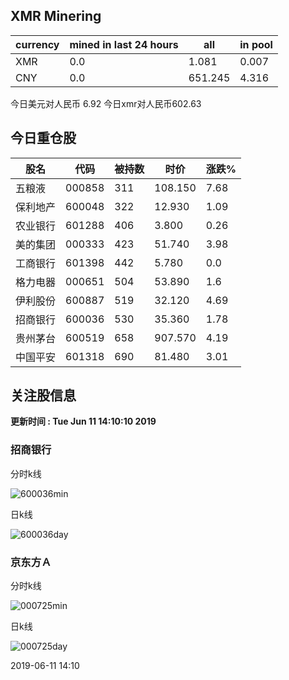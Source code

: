 ## XMR Minering

|currency|mined in last 24 hours|all|in pool|
|---|---|---|---|
|XMR|0.0|1.081|0.007|
|CNY|0.0|651.245|4.316|

今日美元对人民币 6.92	今日xmr对人民币602.63


## 今日重仓股 

|股名|代码|被持数|时价|涨跌%|
|---|---|---|---|---|
|五粮液|000858|311|108.150|7.68|
|保利地产|600048|322|12.930|1.09|
|农业银行|601288|406|3.800|0.26|
|美的集团|000333|423|51.740|3.98|
|工商银行|601398|442|5.780|0.0|
|格力电器|000651|504|53.890|1.6|
|伊利股份|600887|519|32.120|4.69|
|招商银行|600036|530|35.360|1.78|
|贵州茅台|600519|658|907.570|4.19|
|中国平安|601318|690|81.480|3.01|

## 关注股信息
**更新时间 : Tue Jun 11 14:10:10 2019**
### 招商银行 
分时k线

![600036min](http://image.sinajs.cn/newchart/min/n/sh600036.gif)

日k线

![600036day](http://image.sinajs.cn/newchart/daily/n/sh600036.gif)

### 京东方Ａ 
分时k线

![000725min](http://image.sinajs.cn/newchart/min/n/sz000725.gif)

日k线

![000725day](http://image.sinajs.cn/newchart/daily/n/sz000725.gif)

2019-06-11 14:10